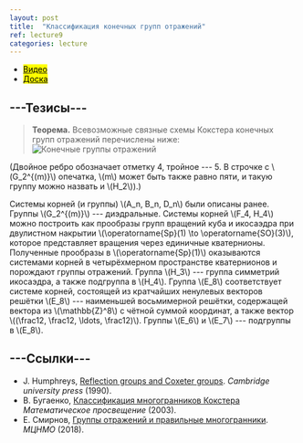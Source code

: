 ```yaml
---
layout: post
title:  "Классификация конечных групп отражений"
ref: lecture9
categories: lecture
---
```


+ [<mark>Видео</mark>](https://drive.google.com/file/d/1mactA-PB5Ng_-Dzjw8tE3CSt15P3U7co/view?usp=sharing)
+ [<mark>Доска</mark>]({{site.baseurl}}/whiteboard/lec9.pdf)


## ---Тезисы---

> **Теорема.**
Всевозможные связные схемы Кокстера конечных групп отражений перечислены ниже:
![Конечные группы отражений]({{site.baseurl}}/pics/coxeter.png "Рисунок: В. Бугаенко")

(Двойное ребро обозначает отметку 4, тройное --- 5. В строчке с \\(G_2^{(m)}\\) опечатка, \\(m\\) может быть также равно пяти, и такую группу можно назвать и \\(H_2\\)).)

Системы корней (и группы) \\(A_n, B_n, D_n\\) были описаны ранее. Группы \\(G_2^{(m)}\\) --- диэдральные. Системы корней \\(F_4, H_4\\) можно построить как прообразы групп вращений куба и икосаэдра при двулистном накрытии \\(\operatorname{Sp}(1) \to \operatorname{SO}(3)\\), которое представляет вращения через единичные кватернионы. Полученные прообразы в \\(\operatorname{Sp}(1)\\) оказываются системами корней в четырёхмерном пространстве кватернионов и порождают группы отражений. Группа \\(H_3\\) --- группа симметрий икосаэдра, а также подгруппа в \\(H_4\\). Группа \\(E_8\\) соответствует системе корней, состоящей из кратчайших ненулевых векторов решётки \\(E_8\\) --- наименьшей восьмимерной решётки, содержащей вектора из \\(\mathbb{Z}^8\\) с чётной суммой координат, а также вектор \\((\frac12, \frac12, \ldots, \frac12)\\). Группы \\(E_6\\) и \\(E_7\\) --- подгруппы в \\(E_8\\).

## ---Cсылки---
+ J. Humphreys, [Reflection groups and Coxeter groups](books.google.ru/books?id=ODfjmOeNLMUC). _Cambridge university press_ (1990).
+ В. Бугаенко, [Классификация многогранников Кокстера](http://www.mathnet.ru/php/archive.phtml?wshow=paper&jrnid=mp&paperid=119&option_lang=rus) _Математическое просвещение_ (2003).
+ Е. Смирнов, [Группы отражений и правильные многогранники](https://www.mccme.ru/free-books/dubna/smirnov-reflections-v2.pdf). _МЦНМО_ (2018).
